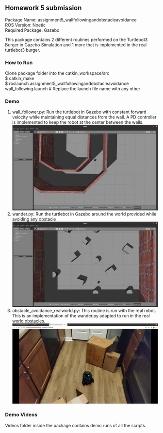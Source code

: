 ## Homework 5 submission

Package Name: assignment5_wallfollowingandobstacleavoidance </br>
ROS Version: Noetic </br>
Required Package: Gazebo

This package contains 2 different routines performed on the Turtlebot3 Burger in Gazebo Simulation and 1 more that is implemented in the real turtlebot3 burger.

### How to Run
Clone package folder into the catkin_workspace/src </br>
$ catkin_make </br>
$ roslaunch assignment5_wallfollowingandobstacleavoidance wall_following.launch # Replace the launch file name with any other

### Demo
1. wall_follower.py: Run the turtlebot in Gazebo with constant forward velocity while maintaining equal distances from the wall. A PD controller is implemented to keep the robot at the center between the walls.
![](screenshot/wall_follower.png)
2. wander.py: Run the turtlebot in Gazebo around the world provided while avoiding any obstacle
![](screenshot/wander.png)
3. obstacle_avoidance_realworld.py: This routine is run with the real robot. This is an implementation of the wander.py adapted to run in the real world obstacles.
![](screenshot/real_world.png)

### Demo Videos
Videos folder inside the package contains demo runs of all the scripts.
